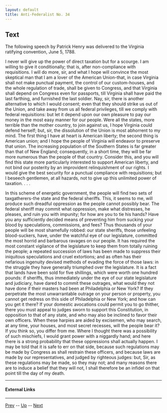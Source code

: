 ```yaml
---
layout: default
title: Anti-Federalist No. 34
---
```


## Text

The following speech by Patrick Henry was delivered to the Virginia ratifying convention, June 5, 1788.

I never will give up the power of direct taxation but for a scourge. I am willing to give it conditionally; that is, after non-compliance with requisitions. I will do more, sir, and what I hope will convince the most skeptical man that I am a lover of the American Union-that, in case Virginia shall not make punctual payment, the control of our custom-houses, and the whole regulation of trade, shall be given to Congress, and that Virginia shall depend on Congress even for passports, till Virginia shall have paid the last farthing, and furnished the last soldier. Nay, sir, there is another alternative to which I would consent; even that they should strike us out of the Union, and take away from us all federal privileges, till we comply with federal requisitions: but let it depend upon our own pleasure to pay our money in the most easy manner for our people. Were all the states, more terrible than the mother country, to join against us, I hope Virginia could defend herself; but, sir, the dissolution of the Union is most abhorrent to my mind. The first thing I have at heart is American liberty; the second thing is American union; and I hope the people of Virginia will endeavor to preserve that union. The increasing population of the Southern States is far greater than that of New England; consequently, in a short time, they will be far more numerous than the people of that country. Consider this, and you will find this state more particularly interested to support American liberty, and not bind our posterity by an improvident relinquishment of our rights. I would give the best security for a punctual compliance with requisitions; but I beseech gentlemen, at all hazards, not to give up this unlimited power of taxation. . . .

In this scheme of energetic government, the people will find two sets of taxgatherers-the state and the federal sheriffs. This, it seems to me, will produce such dreadful oppression as the people cannot possibly bear. The federal sheriff may commit what oppression, make what distresses, he pleases, and ruin you with impunity; for how are you to tie his hands? Have you any sufficiently decided means of preventing him from sucking your blood by speculations, commissions, and fees? Thus thousands of your people will be most shamefully robbed: our state sheriffs, those unfeeling blood-suckers, have, under the watchful eye of our legislature, committed the most horrid and barbarous ravages on our people. It has required the most constant vigilance of the legislature to keep them from totally ruining the people; a repeated succession of laws has been made to suppress their iniquitous speculations and cruel extortions; and as often has their nefarious ingenuity devised methods of evading the force of those laws: in the struggle they have generally triumphed over the legislature. It is a fact that lands have been sold for five shillings, which were worth one hundred pounds: if sheriffs, thus immediately under the eye of our state legislature and judiciary, have dared to commit these outrages, what would they not have done if their masters had been at Philadelphia or New York? If they perpetrate the most unwarrantable outrage on your person or property, you cannot get redress on this side of Philadelphia or New York; and how can you get it there? If your domestic avocations could permit you to go thither, there you must appeal to judges sworn to support this Constitution, in opposition to that of any state, and who may also be inclined to favor their own officers. When these harpies are aided by excisemen, who may search, at any time, your houses, and most secret recesses, will the people bear it? If you think so, you differ from me. Where I thought there was a possibility of such mischiefs, I would grant power with a niggardly hand; and here there is a strong probability that these oppressions shall actually happen. I may be told that it is safe to err on that side, because such regulations may be made by Congress as shall restrain these officers, and because laws are made by our representatives, and judged by righteous judges: but, Sir, as these regulations may be made, so they may not; and many reasons there are to induce a belief that they will not, I shall therefore be an infidel on that point till the day of my death.

---
#### External Links

---

[Prev](33.md) -- [Up](README.md) -- [Next](35.md)
